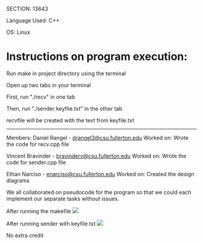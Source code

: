 SECTION: 13643

Language Used: C++

OS: Linux

# Instructions on program execution:

Run make in project directory using the terminal

Open up two tabs in your terminal

First, run "./recv" in one tab

Then, run "./sender keyfile.txt" in the other tab

recvfile will be created with the text from keyfile.txt

---

Members:
Daniel Rangel - drangel3@csu.fullerton.edu
Worked on: Wrote the code for recv.cpp file

Vincent Bravinder - bravinderv@csu.fullerton.edu
Worked on: Wrote the code for sender.cpp file

Ethan Narciso - enarciso@csu.fullerton.edu
Worked on: Created the design diagrams

We all collaborated on pseudocode for the program so that we could each
implement our separate tasks without issues.

After running the makefile
![](https://i.imgur.com/RzEppW3.png)


After running sender with keyfile.txt
![](https://i.imgur.com/xoyHdrH.png)


No extra credit
